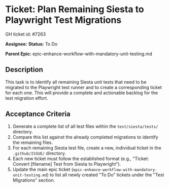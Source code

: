 # Ticket: Plan Remaining Siesta to Playwright Test Migrations

GH ticket id: #7263

**Assignee:**
**Status:** To Do

**Parent Epic:** epic-enhance-workflow-with-mandatory-unit-testing.md

## Description

This task is to identify all remaining Siesta unit tests that need to be migrated to the Playwright test runner and to create a corresponding ticket for each one. This will provide a complete and actionable backlog for the test migration effort.

## Acceptance Criteria

1.  Generate a complete list of all test files within the `test/siesta/tests/` directory.
2.  Compare this list against the already completed migrations to identify the remaining files.
3.  For each remaining Siesta test file, create a new, individual ticket in the `.github/ISSUE/` directory.
4.  Each new ticket must follow the established format (e.g., "Ticket: Convert [filename] Test from Siesta to Playwright").
5.  Update the main epic ticket (`epic-enhance-workflow-with-mandatory-unit-testing.md`) to list all newly created "To Do" tickets under the "Test Migrations" section.
